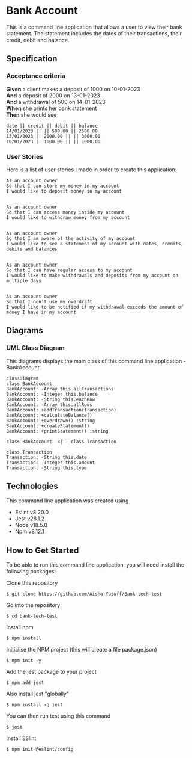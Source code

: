 # Bank Account

This is a command line application that allows a user to view their bank statement. The statement includes the dates of their transactions, their credit, debit and balance.

## Specification

### Acceptance criteria

**Given** a client makes a deposit of 1000 on 10-01-2023  
**And** a deposit of 2000 on 13-01-2023  
**And** a withdrawal of 500 on 14-01-2023  
**When** she prints her bank statement  
**Then** she would see

```
date || credit || debit || balance
14/01/2023 || || 500.00 || 2500.00
13/01/2023 || 2000.00 || || 3000.00
10/01/2023 || 1000.00 || || 1000.00
```

### User Stories

Here is a list of user stories I made in order to create this application:

```
As an account owner
So that I can store my money in my account
I would like to deposit money in my account

```

```

As an account owner
So that I can access money inside my account
I would like to withdraw money from my account

```

```

As an account owner
So that I am aware of the activity of my account
I would like to see a statement of my account with dates, credits, debits and balances

```

```

As an account owner
So that I can have regular access to my account
I would like to make withdrawals and deposits from my account on multiple days

```

```

As an account owner
So that I don't use my overdraft
I would like to be notified if my withdrawal exceeds the amount of money I have in my account

```

## Diagrams

### UML Class Diagram

This diagrams displays the main class of this command line application - BankAccount.

```mermaid
classDiagram
class BankAccount
BankAccount: -Array this.allTransactions
BankAccount: -Integer this.balance
BankAccount: -String this.eachRow
BankAccount: -Array this.allRows
BankAccount: +addTransaction(transaction)
BankAccount: +calculateBalance()
BankAccount: +overdrawn() :string
BankAccount: +createStatement()
BankAccount: +printStatement() :string

class BankAccount  <|-- class Transaction

class Transaction
Transaction: -String this.date
Transaction: -Integer this.amount
Transaction: -String this.type
```

<!--
### Inputs and Outputs

This diagram displays the expected inputs and outputs of this application.

| input                                                                                                                                                                  | output                                                                          |
| ---------------------------------------------------------------------------------------------------------------------------------------------------------------------- | ------------------------------------------------------------------------------- |
| bankAccount.transactionDate("14/01/2023"); bankAccount.addDeposit(1000); bankAccount.calculateBalance(); bankAccount.printStatement();                                 | date \|\| credit \|\| debit \|\| balance 14/01/2023 \|\| 1000 \|\| \|\| 1000    |
| bankAccount.transactionDate("14/01/2023"); bankAccount.addDeposit(1000); bankAccount.addWithdrawal(500); bankAccount.calculateBalance(); bankAccount.printStatement(); | date \|\| credit \|\| debit \|\| balance 14/01/2023 \|\| 1000 \|\| 500 \|\| 500 |
| bankAccount.transactionDate("14/01/2023"); bankAccount.addDeposit(1000); bankAccount.addWithdrawl(2000); bankAccount.calculateBalance(); bankAccount.printStatement(); | This withdrawal exceeds the current balance.                                    | -->

## Technologies

This command line application was created using

- Eslint v8.20.0
- Jest v28.1.2
- Node v18.5.0
- Npm v8.12.1

## How to Get Started

To be able to run this command line application, you will need install the following packages:

Clone this repository

```
$ git clone https://github.com/Aisha-Yusuff/Bank-tech-test
```

Go into the repository

```
$ cd bank-tech-test
```

Install npm

```
$ npm install
```

Initialise the NPM project (this will create a file package.json)

```
$ npm init -y
```

Add the jest package to your project

```
$ npm add jest
```

Also install jest "globally"

```
$ npm install -g jest
```

You can then run test using this command

```
$ jest
```

Install ESlint

```
$ npm init @eslint/config
```

<!-- ## How To Run This Application

In order to run this application, launch the node shell:

```
$ node
```

Create a variable and require the bankAccount class:

```
$ const bankAccount = require("../lib/bankAccount")
```

create an instance of the class:

```
$ const account = new bankAccount()
```

Then you can use all the class methods and print a statement like this:

[![Screenshot of bankAccount in node](https://i.postimg.cc/tTzPjsVc/Screenshot-2022-07-26-at-19-41-05.png)](https://postimg.cc/bDsd0Ng0) -->
